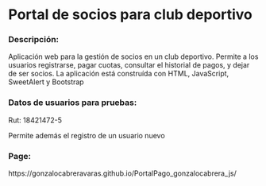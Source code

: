 <h1>Portal de socios para club deportivo</h1>

<h3>Descripción:</h3>
<p>Aplicación web para la gestión de socios en un club deportivo. Permite a los usuarios registrarse, pagar cuotas, consultar el historial de pagos, y dejar de ser socios. La aplicación está construída con HTML, JavaScript, SweetAlert y Bootstrap</p>

<h3>Datos de usuarios para pruebas:</h3>

<p>Rut: 18421472-5</p>
<p>Permite además el registro de un usuario nuevo</p>

<h3>Page:</h3>
https://gonzalocabreravaras.github.io/PortalPago_gonzalocabrera_js/


